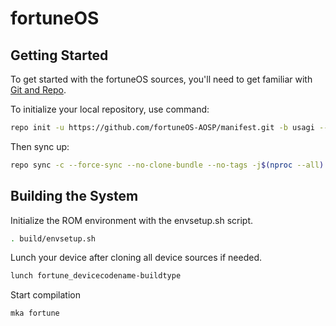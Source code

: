 # fortuneOS

 Getting Started
---------------
To get started with the fortuneOS sources, you'll need to get
familiar with [Git and Repo](https://source.android.com/setup/build/downloading).

 To initialize your local repository, use command:

```bash
repo init -u https://github.com/fortuneOS-AOSP/manifest.git -b usagi --git-lfs
```

Then sync up:

```bash
repo sync -c --force-sync --no-clone-bundle --no-tags -j$(nproc --all)
```

Building the System
-------------------
 Initialize the ROM environment with the envsetup.sh script.

```bash
. build/envsetup.sh
```

Lunch your device after cloning all device sources if needed.

```bash
lunch fortune_devicecodename-buildtype
```

Start compilation

```bash
mka fortune
```
